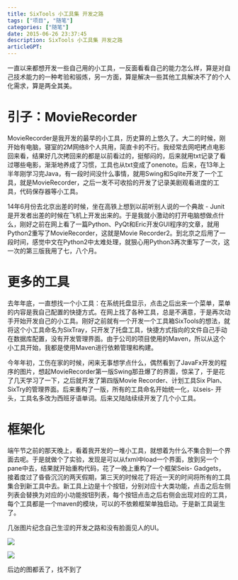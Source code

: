 ```yaml
---
title: SixTools 小工具集 开发之路
tags: ["项目", "随笔"]
categories: ["随笔"]
date: 2015-06-26 23:37:45
description: SixTools 小工具集 开发之路
articleGPT: 
---
```


一直以来都想开发一些自己用的小工具，一反面看看自己的能力怎么样，算是对自己技术能力的一种考验和锻炼，另一方面，算是解决一些其他工具解决不了的个人化需求，算是两全其美。  

# 引子：MovieRecorder

MovieRecorder是我开发的最早的小工具，历史算的上悠久了。大二的时候，刚开始有电脑，寝室的2M网络8个人共用，简直卡的不行。我经常去网吧拷点电影回来看，结果好几次拷回来的都是以前看过的，挺郁闷的，后来就用txt记录了看过哪些电影，渐渐地养成了习惯，工具也从txt变成了onenote。后来，在13年上半年刚学习完Java，有一段时间没什么事情，就用Swing和Sqlite开发了一个工具，就是MovieRecorder，之后一发不可收拾的开发了记录美剧观看进度的工具，代码保存器等小工具。

14年6月份去北京出差的时候，坐在高铁上想到以前听别人说的一个典故 -
Junit是开发者出差的时候在飞机上开发出来的。于是我就小激动的打开电脑想做点什么，刚好之前在网上看了一篇Python、PyQt和Eric开发GUI程序的文章，就用Python2重写了MovieRecorder，这就是Movie
Recorder2。到北京之后用了一段时间，感觉中文在Python2中太难处理，就狠心用Python3再次重写了一次，这一次的第三版我用了七，八个月。

# 更多的工具

去年年底，一直想找一个小工具：在系统托盘显示，点击之后出来一个菜单，菜单的内容是我自己配置的快捷方式。在网上找了各种工具，总是不满意，于是再次动手开始开发自己的小工具。刚好之前就有一个开发一个工具箱SixTools的想法，就将这个小工具命名为SixTray，只开发了托盘工具，快捷方式指向的文件自己手动在数据库配置，没有开发管理界面。由于公司的项目使用的Maven，所以从这个小工具开始，我都是使用Maven进行依赖管理和构建。

今年年初，工伤在家的时候，闲来无事想学点什么，偶然看到了JavaFx开发的程序的图片，想起MovieRecorder第一版Swing那丑爆了的界面，惊呆了，于是花了几天学习了一下，之后就开发了第四版Movie
Recorder、计划工具Six Plan、SixTry的管理界面。后来重构了一版，所有的工具命名开始统一化，以seis-
开头，工具名多改为西班牙语单词。后来又陆陆续续开发了几个小工具。

# 框架化

端午节之前的那天晚上，看着我开发的一堆小工具，就想着为什么不集合到一个界面去呢。于是就做个了实验，发现是可以从fxml中load一个界面，放到另一个pane中去，结果就开始重构代码，花了一晚上重构了一个框架Seis-
Gadgets，接着度过了昏昏沉沉的两天假期，第三天的时候花了将近一天的时间将所有的工具集合到新工具中去。新工具上边是十个按钮，分别对应十大类功能，点击之后左侧列表会替换为对应的小功能按钮列表，每个按钮点击之后右侧会出现对应的工具，每个工具都是一个maven的模块，可以的不依赖框架单独启动。于是新工具诞生了。

几张图片纪念自己生涩的开发之路和没有脸面见人的UI。

![](https://sixlab.cn/wp-content/uploads/2019/10/2015120414370922.png)

![](https://sixlab.cn/wp-content/uploads/2019/10/2015120414370894.png)

后边的图都丢了，找不到了

